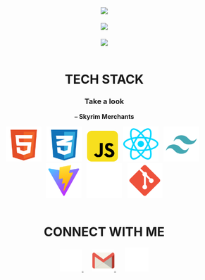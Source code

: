 <div align="center">



<img src="https://github-readme-stats.vercel.app/api?username=henricakes&theme=react&show_icons=true&hide_border=true&count_private=true" />
<br><br>


<img src="https://github-readme-streak-stats.herokuapp.com/?user=henricakes&theme=react&hide_border=true" />
<br><br>

<img src="https://github-readme-stats.vercel.app/api/top-langs/?username=henricakes&theme=react&show_icons=true&hide_border=true&layout=compact" />
<br><br>

# TECH STACK

### Take a look

**– Skyrim Merchants**

<img src="src/assets/HTML.svg" height="80" />&nbsp;&nbsp;
<img src="src/assets/CSS.svg" height="80" />&nbsp;&nbsp;
<img src="src/assets/JAVASCRIPT.svg" height="70" />&nbsp;&nbsp;
<img src="src/assets/react.svg" height="80" />&nbsp;&nbsp;
<img src="src/assets/TAILWIND.svg" height="80" />&nbsp;&nbsp;
<img src="src/assets/VITE.svg" height="80" />&nbsp;&nbsp;
<img src="src/assets/EXPO.svg" height="80" />&nbsp;&nbsp;
<img src="src/assets/GIT.svg" height="80" />
<br><br>

# CONNECT WITH ME

<div align="center">
<a href="https://github.com/henricakes" target="_blank">
<img src="src/assets/GITHUB.svg" height="50" alt="Github" />
</a>
&nbsp;&nbsp;&nbsp;&nbsp;
<a href="https://mail.google.com/mail/?view=cm&fs=1&to=angasjohnhenry@gmail.com" target="_blank"v>
<img src="src/assets/GMAIL_COLORED.svg" height="50" alt="Gmail">
</a>
&nbsp;&nbsp;&nbsp;&nbsp;
<a href="https://www.linkedin.com/in/henricakes" target="_blank">
<img src="src/assets/LINKEDIN.svg" height="55" alt="LinkedIn" /></a>
</div>

</div>
